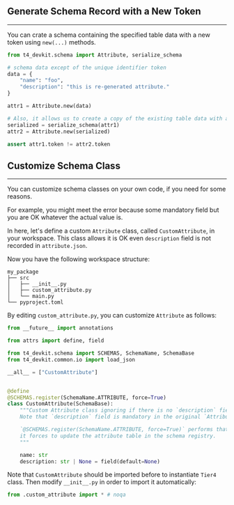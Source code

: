 ## Generate Schema Record with a New Token

---

You can crate a schema containing the specified table data with a new token using `new(...)` methods.

```python title="generate_attribute.py"
from t4_devkit.schema import Attribute, serialize_schema

# schema data except of the unique identifier token
data = {
    "name": "foo",
    "description": "this is re-generated attribute."
}

attr1 = Attribute.new(data)

# Also, it allows us to create a copy of the existing table data with a new token
serialized = serialize_schema(attr1)
attr2 = Attribute.new(serialized)

assert attr1.token != attr2.token
```

## Customize Schema Class

---

You can customize schema classes on your own code, if you need for some reasons.

For example, you might meet the error because some mandatory field but you are OK whatever the actual value is.

In here, let's define a custom `Attribute` class, called `CustomAttribute`, in your workspace.
This class allows it is OK even `description` field is not recorded in `attribute.json`.

Now you have the following workspace structure:

```shell
my_package
├── src
│   ├── __init__.py
│   ├── custom_attribute.py
│   └── main.py
└── pyproject.toml
```

By editing `custom_attribute.py`, you can customize `Attribute` as follows:

```python title="custom_attribute.py"
from __future__ import annotations

from attrs import define, field

from t4_devkit.schema import SCHEMAS, SchemaName, SchemaBase
from t4_devkit.common.io import load_json

__all__ = ["CustomAttribute"]


@define
@SCHEMAS.register(SchemaName.ATTRIBUTE, force=True)
class CustomAttribute(SchemaBase):
    """Custom Attribute class ignoring if there is no `description` field.
    Note that `description` field is mandatory in the original `Attribute` class.

    `@SCHEMAS.register(SchemaName.ATTRIBUTE, force=True)` performs that
    it forces to update the attribute table in the schema registry.
    """

    name: str
    description: str | None = field(default=None)
```

Note that `CustomAttribute` should be imported before to instantiate `Tier4` class.
Then modify `__init__.py` in order to import it automatically:

```python title="__init__.py"
from .custom_attribute import * # noqa
```
